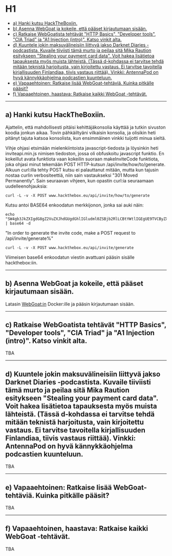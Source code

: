 # H1

* [a) Hanki kutsu HackTheBoxiin.](#a--hanki-kutsu-hacktheboxiin)
* [b) Asenna WebGoat ja kokeile, että pääset kirjautumaan sisään.](#b--asenna-webgoat-ja-kokeile--ett--p--set-kirjautumaan-sis--n)
* [c) Ratkaise WebGoatista tehtävät "HTTP Basics", "Developer tools", "CIA Triad" ja "A1 Injection (intro)". Katso vinkit alta.](#c--ratkaise-webgoatista-teht-v-t--http-basics----developer-tools----cia-triad--ja--a1-injection--intro---katso-vinkit-alta)
* [d) Kuuntele jokin maksuvälineisiin liittyvä jakso Darknet Diaries -podcastista. Kuvaile tiiviisti tämä murto ja peilaa sitä Mika Raution esitykseen "Stealing your payment card data". Voit hakea lisätietoa tapauksesta myös muista lähteistä. (Tässä d-kohdassa ei tarvitse tehdä mitään teknistä harjoitusta, vain kirjoitettu vastaus. Ei tarvitse tavoitella kirjallisuuden Finlandiaa, tiivis vastaus riittää). Vinkki: AntennaPod on hyvä kännykkäohjelma podcastien kuunteluun.](#d--kuuntele-jokin-maksuv-lineisiin-liittyv--jakso-darknet-diaries--podcastista-kuvaile-tiiviisti-t-m--murto-ja-peilaa-sit--mika-raution-esitykseen--stealing-your-payment-card-data--voit-hakea-lis-tietoa-tapauksesta-my-s-muista-l-hteist---t-ss--d-kohdassa-ei-tarvitse-tehd--mit--n-teknist--harjoitusta--vain-kirjoitettu-vastaus-ei-tarvitse-tavoitella-kirjallisuuden-finlandiaa--tiivis-vastaus-riitt----vinkki--antennapod-on-hyv--k-nnykk-ohjelma-podcastien-kuunteluun)
* [e) Vapaaehtoinen: Ratkaise lisää WebGoat-tehtäviä. Kuinka pitkälle pääsit?](#e--vapaaehtoinen--ratkaise-lis---webgoat-teht-vi--kuinka-pitk-lle-p--sit-)
* [f) Vapaaehtoinen, haastava: Ratkaise kaikki WebGoat -tehtävät.](#f--vapaaehtoinen--haastava--ratkaise-kaikki-webgoat--teht-v-t)

---

## a) Hanki kutsu HackTheBoxiin.

Ajattelin, että mahdollisesti pitäisi kehittäjäkonsolia käyttää ja tutkin sivuston koodia jonkun aikaa. Tovin pähkäiltyäni vilkaisin konsolia, ja olisikin heti pitänyt tajuta katsoa konsolista, kun ensimmäinen vinkki tuijotti minua sieltä.

Vihje ohjasi etsimään mielenkiintoista javascript-tiedosta ja löysinkin heti inviteapi.min.js nimisen tiedoston, jossa oli obfuskoitu javascript funktio. En kokeillut avata funktiota vaan kokeilin suoraan makeInviteCode funktiota, joka ohjasi minut tekemään POST HTTP-kutsun /api/invite/how/to/generate. Alkuun curl:illa tehty POST kutsu ei palauttanut mitään, mutta kun tajusin nostaa curlin verbositeettiä, niin sain vastaukseksi "301 Moved Permanently". Sain seuraavan vihjeen, kun opastin curl:ia seuraamaan uudelleenohjauksia:

    curl -L -v -X POST www.hackthebox.eu/api/invite/how/to/generate

Kutsu antoi BASE64 enkoodatun merkkijonon, jonka sai auki näin:

    echo "SW4gb3JkZXIgdG8gZ2VuZXJhdGUgdGhlIGludml0ZSBjb2RlLCBtYWtlIGEgUE9TVCByZXF1ZXN0IHRvIC9hcGkvaW52aXRlL2dlbmVyYXRl" | base64 -d

"In order to generate the invite code, make a POST request to /api/invite/generate%"

    curl -L -v -X POST www.hackthebox.eu/api/invite/generate

Viimeisen base64 enkoodatun viestin avattuani pääsin sisälle hackthebox:iin.

---

## b) Asenna WebGoat ja kokeile, että pääset kirjautumaan sisään.

Latasin [WebGoat:in](https://hub.docker.com/r/webgoat/webgoat-8.0/) Docker:ille ja pääsin kirjautumaan sisään.

---

## c) Ratkaise WebGoatista tehtävät "HTTP Basics", "Developer tools", "CIA Triad" ja "A1 Injection (intro)". Katso vinkit alta.

TBA

---

## d) Kuuntele jokin maksuvälineisiin liittyvä jakso Darknet Diaries -podcastista. Kuvaile tiiviisti tämä murto ja peilaa sitä Mika Raution esitykseen "Stealing your payment card data". Voit hakea lisätietoa tapauksesta myös muista lähteistä. (Tässä d-kohdassa ei tarvitse tehdä mitään teknistä harjoitusta, vain kirjoitettu vastaus. Ei tarvitse tavoitella kirjallisuuden Finlandiaa, tiivis vastaus riittää). Vinkki: AntennaPod on hyvä kännykkäohjelma podcastien kuunteluun.

TBA

---

## e) Vapaaehtoinen: Ratkaise lisää WebGoat-tehtäviä. Kuinka pitkälle pääsit?

TBA

---

## f) Vapaaehtoinen, haastava: Ratkaise kaikki WebGoat -tehtävät.

TBA
